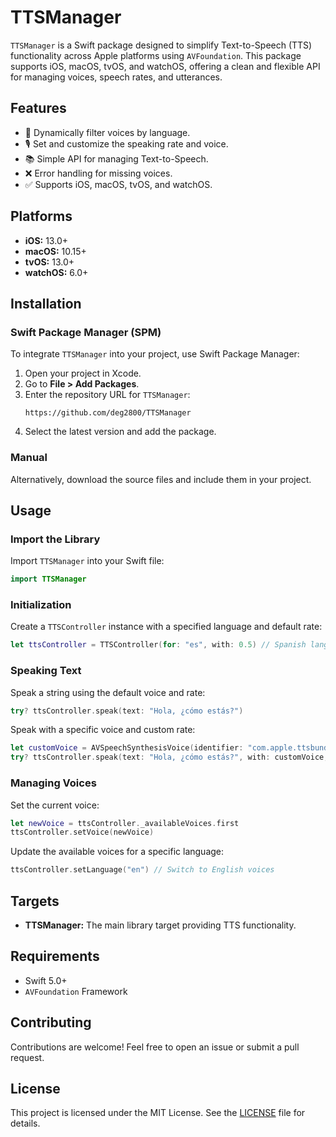 
# TTSManager

`TTSManager` is a Swift package designed to simplify Text-to-Speech (TTS) functionality across Apple platforms using `AVFoundation`. This package supports iOS, macOS, tvOS, and watchOS, offering a clean and flexible API for managing voices, speech rates, and utterances.

## Features

- 🔄 Dynamically filter voices by language.
- 🎙 Set and customize the speaking rate and voice.
- 📚 Simple API for managing Text-to-Speech.
- ❌ Error handling for missing voices.
- ✅ Supports iOS, macOS, tvOS, and watchOS.

## Platforms

- **iOS:** 13.0+
- **macOS:** 10.15+
- **tvOS:** 13.0+
- **watchOS:** 6.0+

## Installation

### Swift Package Manager (SPM)

To integrate `TTSManager` into your project, use Swift Package Manager:

1. Open your project in Xcode.
2. Go to **File > Add Packages**.
3. Enter the repository URL for `TTSManager`:
   ```
   https://github.com/deg2800/TTSManager
   ```
4. Select the latest version and add the package.

### Manual

Alternatively, download the source files and include them in your project.

## Usage

### Import the Library

Import `TTSManager` into your Swift file:

```swift
import TTSManager
```

### Initialization

Create a `TTSController` instance with a specified language and default rate:

```swift
let ttsController = TTSController(for: "es", with: 0.5) // Spanish language, rate of 0.5
```

### Speaking Text

Speak a string using the default voice and rate:

```swift
try? ttsController.speak(text: "Hola, ¿cómo estás?")
```

Speak with a specific voice and custom rate:

```swift
let customVoice = AVSpeechSynthesisVoice(identifier: "com.apple.ttsbundle.Monica-compact")
try? ttsController.speak(text: "Hola, ¿cómo estás?", with: customVoice, at: 0.4)
```

### Managing Voices

Set the current voice:

```swift
let newVoice = ttsController._availableVoices.first
ttsController.setVoice(newVoice)
```

Update the available voices for a specific language:

```swift
ttsController.setLanguage("en") // Switch to English voices
```

## Targets

- **TTSManager:** The main library target providing TTS functionality.

## Requirements

- Swift 5.0+
- `AVFoundation` Framework

## Contributing

Contributions are welcome! Feel free to open an issue or submit a pull request.

## License

This project is licensed under the MIT License. See the [LICENSE](LICENSE) file for details.
